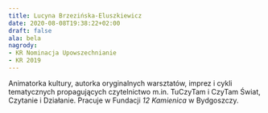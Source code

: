 ```yaml
---
title: Lucyna Brzezińska-Eluszkiewicz
date: 2020-08-08T19:38:22+02:00
draft: false
ala: bela
nagrody:
- KR Nominacja Upowszechnianie
- KR 2019
---
```

Animatorka kultury, autorka oryginalnych warsztatów, imprez i cykli tematycznych propagujących czytelnictwo m.in. 
TuCzyTam i CzyTam Świat, Czytanie i Działanie. Pracuje w Fundacji _12 Kamienica_ w Bydgoszczy.
